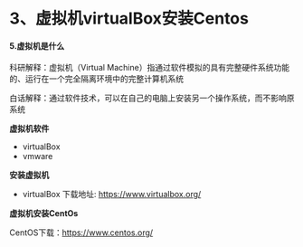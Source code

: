 # 3、虚拟机virtualBox安装Centos
#### 5.虚拟机是什么

科研解释：虚拟机（Virtual Machine）指通过软件模拟的具有完整硬件系统功能的、运行在一个完全隔离环境中的完整计算机系统

白话解释：通过软件技术，可以在自己的电脑上安装另一个操作系统，而不影响原系统

**虚拟机软件**

- virtualBox
- vmware

**安装虚拟机**

- virtualBox 下载地址: https://www.virtualbox.org/

**虚拟机安装CentOs**

CentOS下载：https://www.centos.org/

